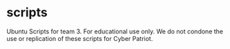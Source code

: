 # scripts
Ubuntu Scripts for team 3. For educational use only.
We do not condone the use or replication of these scripts for Cyber Patriot.
